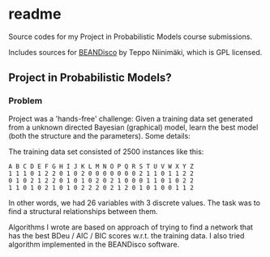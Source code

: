 # readme

Source codes for my Project in Probabilistic Models course submissions.

Includes sources for [BEANDisco](https://www.cs.helsinki.fi/u/tzniinim/BEANDisco/) by Teppo Niinimäki, which is GPL licensed.

## Project in Probabilistic Models?

### Problem

Project was a 'hands-free' challenge: Given a training data set generated from a unknown directed Bayesian (graphical) model, learn the best model (both the structure and the parameters). Some details:

The training data set consisted of 2500 instances like this:

```
A B C D E F G H I J K L M N O P Q R S T U V W X Y Z
1 1 1 0 1 2 2 0 1 0 2 0 0 0 0 0 0 0 2 1 1 0 1 1 2 2
0 1 0 2 1 2 2 0 1 0 1 0 2 0 2 1 0 0 0 1 1 0 1 0 2 2
1 1 0 1 0 2 1 0 1 0 2 2 2 0 2 1 2 0 1 0 1 0 0 1 1 2
```

In other words, we had 26 variables with 3 discrete values. The task was to find a structural relationships between them.

Algorithms I wrote are based on approach of trying to find a network that has the best BDeu / AIC / BIC scores w.r.t. the training data.
I also tried algorithm implemented in the BEANDisco software.

